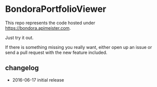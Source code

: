 # BondoraPortfolioViewer

This repo represents the code hosted under https://bondora.apimeister.com.

Just try it out.

If there is something missing you really want, either open up an issue or send a pull request with the new feature included.

## changelog

* 2016-06-17 initial release
